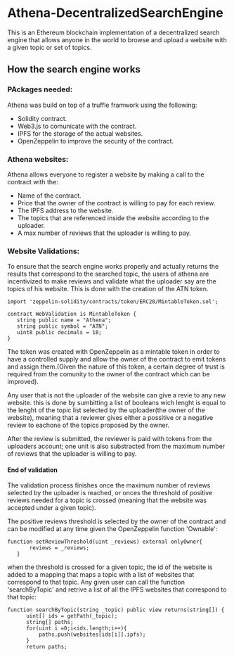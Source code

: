 # Athena-DecentralizedSearchEngine
This is an Ethereum blockchain implementation of a decentralized search engine that allows anyone in the world to browse and upload a website with a given topic or set of topics.

## How the search engine works

### PAckages needed:

Athena was build on top of a truffle framwork using the following:
  * Solidity contract.
  * Web3.js to comunicate with the contract.
  * IPFS for the storage of the actual websites.
  * OpenZeppelin to improve the security of the contract.

### Athena websites:

Athena allows everyone to register a website by making a call to the contract with the:
  * Name of the contract.
  * Price that the owner of the contract is willing to pay for each review.
  * The IPFS address to the website.
  * The topics that are referenced inside the website according to the uploader.
  * A max number of reviews that the uploader is willing to pay.
 
 ### Website Validations:
 
 To ensure that the search engine works properly and actually returns the results that correspond to the searched topic, the users of athena are incentivized to make reviews and validate what the uploader say are the topics of his website. This is done with the creation of the ATN token.
 
 ```solidity
import 'zeppelin-solidity/contracts/token/ERC20/MintableToken.sol';

contract WebValidation is MintableToken {
    string public name = "Athena";
    string public symbol = "ATN";
    uint8 public decimals = 18;
}
```
The token was created with OpenZeppelin as a mintable token in order to have a controlled supply and allow the owner of the contract to emit tokens and assign them.(Given the nature of this token, a certain degree of trust is required from the comunity to the owner of the contract which can be improved).

Any user that is not the uploader of the website can give a revie to any new website. this is done by sumbitting a list of booleans wich lenght is equal to the lenght of the topic list selected by the uploader(the owner of the website), meaning that a reviewer gives either a possitive or a negative review to eachone of the topics proposed by the owner.

After the review is submitted, the reviewer is paid with tokens from the uploaders account; one unit is also substracted from the maximum number of reviews that the uploader is willing to pay.

#### End of validation

The validation process finishes once the maximum number of reviews selected by the uploader is reached, or onces the threshold of positive reviews needed for a topic is crossed (meaning that the website was accepted under a given topic).

The positive reviews threshold is selected by the owner of the contract and can be modified at any time given the OpenZeppelin function 'Ownable':
 
 ```solidity
 function setReviewThreshold(uint _reviews) external onlyOwner{
        reviews = _reviews;
    }
```
 when the threshold is crossed for a given topic, the id of the website is added to a mapping that maps a topic with a list of websites that correspond to that topic. Any given user can call the function 'searchByTopic' and retrive a list of all the IPFS websites that correspond to that topic:
 
  ```solidity
 function searchByTopic(string _topic) public view returns(string[]) {
        uint[] ids = getPath(_topic);
        string[] paths;
        for(uint i =0;i<ids.length;i++){
            paths.push(websites[ids[i]].ipfs);
        }
        return paths;
```


 
 
